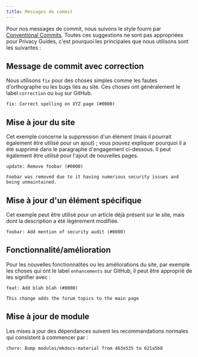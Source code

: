 ```yaml
---
title: Messages de commit
---
```


Pour nos messages de commit, nous suivons le style fourni par [Conventional Commits](https://conventionalcommits.org). Toutes ces suggestions ne sont pas appropriées pour Privacy Guides, c'est pourquoi les principales que nous utilisons sont les suivantes :

## Message de commit avec correction

Nous utilisons `fix` pour des choses simples comme les fautes d'orthographe ou les bugs liés au site. Ces choses ont généralement le label `correction` ou `bug` sur GitHub.

```text
fix: Correct spelling on XYZ page (#0000)
```

## Mise à jour du site

Cet exemple concerne la suppression d'un élément (mais il pourrait également être utilisé pour un ajout) ; vous pouvez expliquer pourquoi il a été supprimé dans le paragraphe d'engagement ci-dessous. Il peut également être utilisé pour l'ajout de nouvelles pages.

```text
update: Remove foobar (#0000)

Foobar was removed due to it having numerious security issues and being unmaintained.
```

## Mise à jour d'un élément spécifique

Cet exemple peut être utilisé pour un article déjà présent sur le site, mais dont la description a été légèrement modifiée.

```text
foobar: Add mention of security audit (#0000)
```

## Fonctionnalité/amélioration

Pour les nouvelles fonctionnalités ou les améliorations du site, par exemple les choses qui ont le label `enhancements` sur GitHub, il peut être approprié de les signifier avec :

```text
feat: Add blah blah (#0000)

This change adds the forum topics to the main page
```

## Mise à jour de module

Les mises à jour des dépendances suivent les recommandations normales qui consistent à commencer par :

```text
chore: Bump modules/mkdocs-material from 463e535 to 621a5b8
```
